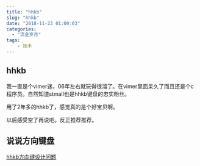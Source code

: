 ```yaml
---
title: "hhkb"
slug: "hhkb"
date: "2018-11-23 01:00:03"
categories: 
  - "流金岁月"
tags:
    - 技术
---
```


## hhkb
我一直是个vimer迷，06年左右就玩得很溜了。在vimer里面呆久了而且还是个c程序员。自然知道stmall也是hhkb键盘的忠实粉丝。

用了2年多的hhkb了，感觉真的是个好宝贝啊。

以后感受空了再说吧。反正推荐推荐。

<!--more-->


## 说说方向键盘

[hhkb方向键设计问题](http://product.pconline.com.cn/itbk/diy/mouse/1802/10850333.html)


